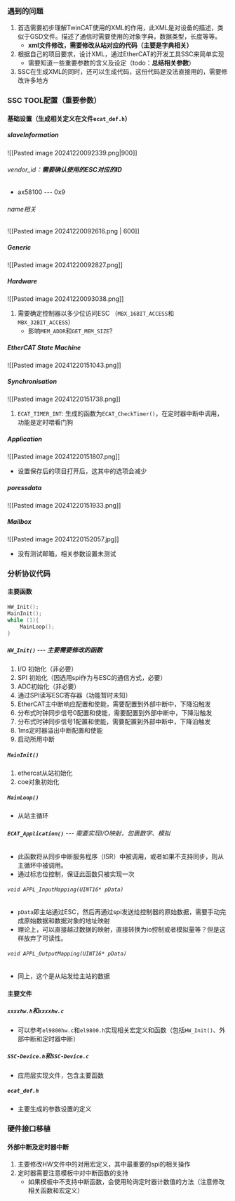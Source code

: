 ### 遇到的问题
1. 首选需要初步理解TwinCAT使用的XML的作用，此XML是对设备的描述，类似于GSD文件。描述了通信时需要使用的对象字典，数据类型，长度等等。
	- **xml文件修改，需要修改从站对应的代码（主要是字典相关）**
2. 根据自己的项目要求，设计XML，通过EtherCAT的开发工具SSC来简单实现
	- 需要知道一些重要参数的含义及设定（todo：**总结相关参数**）
3. SSC在生成XML的同时，还可以生成代码，这份代码是没法直接用的，需要修改许多地方

### SSC TOOL配置（重要参数）
#### 基础设置（生成相关定义在文件`ecat_def.h`）
##### slaveInformation
![[Pasted image 20241220092339.png|900]]
###### vendor_id：**需要确认使用的ESC对应的ID**
- ax58100 --- 0x9
###### name相关
![[Pasted image 20241220092616.png | 600]]
##### Generic
![[Pasted image 20241220092827.png]]
##### Hardware
![[Pasted image 20241220093038.png]]
1. 需要确定控制器以多少位访问ESC （`MBX_16BIT_ACCESS`和`MBX_32BIT_ACCESS`）
	- 影响`MEM_ADDR`和`GET_MEM_SIZE`?
##### EtherCAT State Machine
![[Pasted image 20241220151043.png]]
##### Synchronisation
![[Pasted image 20241220151738.png]]
1. `ECAT_TIMER_INT`: 生成的函数为`ECAT_CheckTimer()`，在定时器中断中调用，功能是定时喂看门狗
##### Application
![[Pasted image 20241220151807.png]]
- 设置保存后的项目打开后，这其中的选项会减少
##### poressdata
![[Pasted image 20241220151933.png]]

##### Mailbox
![[Pasted image 20241220152057.jpg]]
- 没有测试邮箱，相关参数设置未测试

### 分析协议代码
#### 主要函数
~~~c
HW_Init();
MainInit();
while (1){
    MainLoop();
}
~~~
##### `HW_Init()` --- 主要需要修改的函数
1. I/O 初始化（非必要）
2. SPI 初始化（因选用spi作为与ESC的通信方式，必要）
3. ADC初始化（非必要）
4. 通过SPI读写ESC寄存器（功能暂时未知）
5. EtherCAT主中断响应配置和使能，需要配置到外部中断中，下降沿触发
6. 分布式时钟同步信号0配置和使能，需要配置到外部中断中，下降沿触发
7. 分布式时钟同步信号1配置和使能，需要配置到外部中断中，下降沿触发
8. 1ms定时器溢出中断配置和使能
9. 启动所用中断
##### `MainInit()`
1. ethercat从站初始化
2. coe对象初始化

##### `MainLoop()`
- 从站主循环
###### **`ECAT_Application()`** --- 需要实现I/O映射，包裹数字、模拟
- 此函数将从同步中断服务程序（ISR）中被调用，或者如果不支持同步，则从主循环中被调用。
- 通过标志位控制，保证此函数只被实现一次
###### `void APPL_InputMapping(UINT16* pData)`
- `pData`即主站通过ESC，然后再通过spi发送给控制器的原始数据，需要手动完成原始数据和数据对象的地址映射
- 理论上，可以直接越过数据的映射，直接转换为io控制或者模拟量等？但是这样放弃了可读性。
###### `void APPL_OutputMapping(UINT16* pData)`
- 同上，这个是从站发给主站的数据
#### 主要文件
##### `xxxxhw.h`和`xxxxhw.c`
- 可以参考`el9800hw.c`和`el9800.h`实现相关宏定义和函数（包括`HW_Init()`、外部中断和定时器中断）
##### `SSC-Device.h`和`SSC-Device.c`
- 应用层实现文件，包含主要函数
##### `ecat_def.h`
- 主要生成的参数设置的定义
### 硬件接口移植
#### 外部中断及定时器中断
1. 主要修改HW文件中的对用宏定义，其中最重要的spi的相关操作
2. 定时器需要注意模板中对中断函数的支持
	- 如果模板中不支持中断函数，会使用轮询定时器计数值的方法（注意修改相关函数和宏定义）
